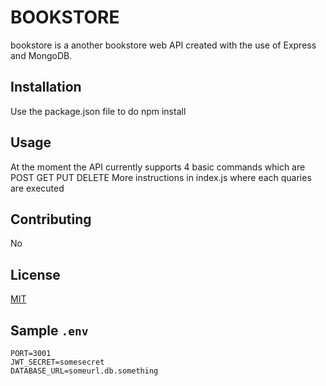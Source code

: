 # BOOKSTORE

bookstore is a another bookstore web API created with the use of Express and MongoDB.

## Installation

Use the package.json file to do npm install

## Usage

At the moment the API currently supports 4 basic commands which are
POST
GET
PUT
DELETE
More instructions in index.js where each quaries are executed

## Contributing

No

## License

[MIT](https://choosealicense.com/licenses/mit/)

## Sample `.env`

```
PORT=3001
JWT_SECRET=somesecret
DATABASE_URL=someurl.db.something
```
